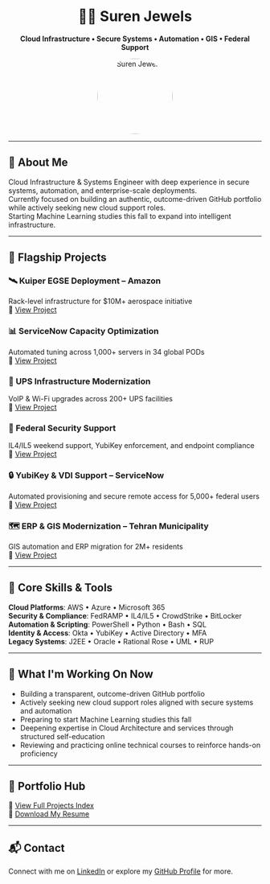 <h1 align="center">🗽🦅 Suren Jewels</h1>
<p align="center"><strong>Cloud Infrastructure • Secure Systems • Automation • GIS • Federal Support</strong></p>

<p align="center">
  <img src="https://i.postimg.cc/YSVVtbKm/IMG-20230919-102237636.jpg" alt="Suren Jewels" width="150" style="border-radius: 50%;">
</p>

---

## 💼 About Me

Cloud Infrastructure & Systems Engineer with deep experience in secure systems, automation, and enterprise-scale deployments.  
Currently focused on building an authentic, outcome-driven GitHub portfolio while actively seeking new cloud support roles.  
Starting Machine Learning studies this fall to expand into intelligent infrastructure.

---

## 🚀 Flagship Projects

### 🛰️ Kuiper EGSE Deployment – Amazon
Rack-level infrastructure for $10M+ aerospace initiative  
🔗 [View Project](https://github.com/Suren-Jewels/Kuiper-EGSE-Deployment)

### 📊 ServiceNow Capacity Optimization
Automated tuning across 1,000+ servers in 34 global PODs  
🔗 [View Project](https://github.com/Suren-Jewels/ServiceNow-Capacity-Optimization)

### 📡 UPS Infrastructure Modernization
VoIP & Wi-Fi upgrades across 200+ UPS facilities  
🔗 [View Project](https://github.com/Suren-Jewels/UPS-Infrastructure-Modernization)

### 🔐 Federal Security Support
IL4/IL5 weekend support, YubiKey enforcement, and endpoint compliance  
🔗 [View Project](https://github.com/Suren-Jewels/Federal-Security-Support)

### 🔒 YubiKey & VDI Support – ServiceNow
Automated provisioning and secure remote access for 5,000+ federal users  
🔗 [View Project](https://github.com/Suren-Jewels/YubiKey-VDI-ServiceNow-Support)

### 🗺️ ERP & GIS Modernization – Tehran Municipality
GIS automation and ERP migration for 2M+ residents  
🔗 [View Project](https://github.com/Suren-Jewels/ERP-GIS-Modernization)

---

## 🧰 Core Skills & Tools

**Cloud Platforms**: AWS • Azure • Microsoft 365  
**Security & Compliance**: FedRAMP • IL4/IL5 • CrowdStrike • BitLocker  
**Automation & Scripting**: PowerShell • Python • Bash • SQL  
**Identity & Access**: Okta • YubiKey • Active Directory • MFA  
**Legacy Systems**: J2EE • Oracle • Rational Rose • UML • RUP

---

## 📌 What I'm Working On Now

- Building a transparent, outcome-driven GitHub portfolio  
- Actively seeking new cloud support roles aligned with secure systems and automation  
- Preparing to start Machine Learning studies this fall
- Deepening expertise in Cloud Architecture and services through structured self-education
- Reviewing and practicing online technical courses to reinforce hands-on proficiency

---

## 📂 Portfolio Hub

📘 [View Full Projects Index](https://github.com/Suren-Jewels/Projects)  
📄 [Download My Resume](https://github.com/Suren-Jewels/Resume/blob/main/SurenJewels_Resume.pdf)

---

## 📬 Contact

Connect with me on [LinkedIn](https://www.linkedin.com/in/surenjewels) or explore my [GitHub Profile](https://github.com/Suren-Jewels) for more.

<!-- Commit the change -->
<!-- Deployment trigger -->
<!-- Trigger clean deployment -->
<!-- Clean deployment trigger -->
